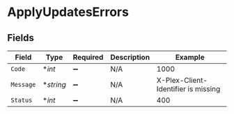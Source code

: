# ApplyUpdatesErrors


## Fields

| Field                               | Type                                | Required                            | Description                         | Example                             |
| ----------------------------------- | ----------------------------------- | ----------------------------------- | ----------------------------------- | ----------------------------------- |
| `Code`                              | **int*                              | :heavy_minus_sign:                  | N/A                                 | 1000                                |
| `Message`                           | **string*                           | :heavy_minus_sign:                  | N/A                                 | X-Plex-Client-Identifier is missing |
| `Status`                            | **int*                              | :heavy_minus_sign:                  | N/A                                 | 400                                 |